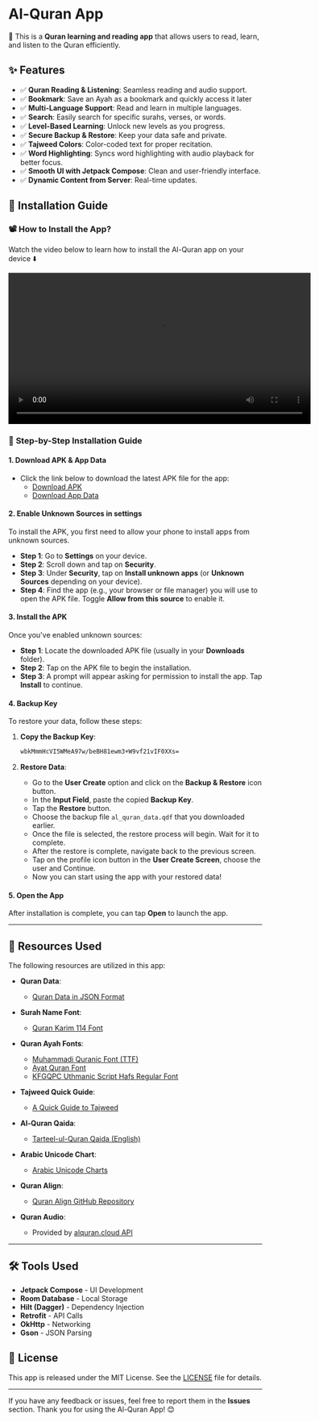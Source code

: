 # Al-Quran App

🌟 This is a **Quran learning and reading app** that allows users to read, learn, and listen to the Quran efficiently.

## ✨ Features

- ✅ **Quran Reading & Listening**: Seamless reading and audio support.
- ✅ **Bookmark**: Save an Ayah as a bookmark and quickly access it later
- ✅ **Multi-Language Support**: Read and learn in multiple languages.
- ✅ **Search**: Easily search for specific surahs, verses, or words.
- ✅ **Level-Based Learning**: Unlock new levels as you progress.
- ✅ **Secure Backup & Restore**: Keep your data safe and private.
- ✅ **Tajweed Colors**: Color-coded text for proper recitation.
- ✅ **Word Highlighting**: Syncs word highlighting with audio playback for better focus.
- ✅ **Smooth UI with Jetpack Compose**: Clean and user-friendly interface.
- ✅ **Dynamic Content from Server**: Real-time updates.


## 📲 Installation Guide

### 📽️ How to Install the App?  
Watch the video below to learn how to install the Al-Quran app on your device ⬇️  
<div align="center">
<video src="https://github.com/user-attachments/assets/b41a5768-e24a-485d-90f2-cc9497eeabec" controls width="600"></video>  
</div>

### 📝 **Step-by-Step Installation Guide** 
#### 1. **Download APK & App Data**
- Click the link below to download the latest APK file for the app:
  - [Download APK](https://github.com/CoderBDK/Al-Quran/releases/download/v1.0.0/al-quran-v1.0.0.apk)
  - [Download App Data](https://github.com/CoderBDK/Al-Quran/releases/download/v1.0.0/al_quran_data-v1.0.0.qdf)
   
#### 2. Enable **Unknown Sources** in settings
To install the APK, you first need to allow your phone to install apps from unknown sources.

- **Step 1**: Go to **Settings** on your device.
- **Step 2**: Scroll down and tap on **Security**.
- **Step 3**: Under **Security**, tap on **Install unknown apps** (or **Unknown Sources** depending on your device).
- **Step 4**: Find the app (e.g., your browser or file manager) you will use to open the APK file. Toggle **Allow from this source** to enable it.

#### 3. Install the APK
Once you've enabled unknown sources:

- **Step 1**: Locate the downloaded APK file (usually in your **Downloads** folder).
- **Step 2**: Tap on the APK file to begin the installation.
- **Step 3**: A prompt will appear asking for permission to install the app. Tap **Install** to continue.

#### 4. Backup Key
To restore your data, follow these steps:

1. **Copy the Backup Key**:
     ```bash
     wbkMmmHcVI5WMeA97w/beBH81ewm3+W9vf21vIF0XXs=
     ```

2. **Restore Data**:
   - Go to the **User Create** option and click on the **Backup & Restore** icon button.
   - In the **Input Field**, paste the copied **Backup Key**.
   - Tap the **Restore** button.
   - Choose the backup file `al_quran_data.qdf` that you downloaded earlier.
   - Once the file is selected, the restore process will begin. Wait for it to complete.
   - After the restore is complete, navigate back to the previous screen.
   - Tap on the profile icon button in the **User Create Screen**, choose the user and Continue.
   - Now you can start using the app with your restored data!


#### 5. Open the App
After installation is complete, you can tap **Open** to launch the app.

---

## 🎨 Resources Used

The following resources are utilized in this app:

- **Quran Data**:  
  - [Quran Data in JSON Format](https://github.com/risan/quran-json/blob/main/dist/quran_bn.json)

- **Surah Name Font**:  
  - [Quran Karim 114 Font](https://www.fontget.com/font/quran-karim-114/)

- **Quran Ayah Fonts**:  
  - [Muhammadi Quranic Font (TTF)](https://urdunigaar.com/download/muhammadi-quranic-font-ttf-file-download/)  
  - [Ayat Quran Font](https://www.fontspace.com/ayat-quran-286-font-f111904)  
  - [KFGQPC Uthmanic Script Hafs Regular Font](https://arabicfonts.net/fonts/kfgqpc-uthmanic-script-hafs-regular)

- **Tajweed Quick Guide**:  
  - [A Quick Guide to Tajweed](https://www.getquranic.com/a-quick-guide-to-tajweed/#Noon_Sakinah_Tanween)

- **Al-Quran Qaida**:  
  - [Tarteel-ul-Quran Qaida (English)](https://files.alislam.cloud/pdf/English-Qaida-Tarteel-ul-Quran.pdf)

- **Arabic Unicode Chart**:  
  - [Arabic Unicode Charts](https://www.unicode.org/charts/PDF/U0600.pdf)

- **Quran Align**:  
  - [Quran Align GitHub Repository](https://github.com/cpfair/quran-align)

- **Quran Audio**:  
  - Provided by [alquran.cloud API](https://alquran.cloud/api)

---


## 🛠 Tools Used
- **Jetpack Compose** - UI Development  
- **Room Database** - Local Storage  
- **Hilt (Dagger)** - Dependency Injection  
- **Retrofit** - API Calls  
- **OkHttp** - Networking  
- **Gson** - JSON Parsing  

## 📜 License
This app is released under the MIT License. See the [LICENSE](LICENSE) file for details.

---

If you have any feedback or issues, feel free to report them in the **Issues** section. Thank you for using the Al-Quran App! 😊


